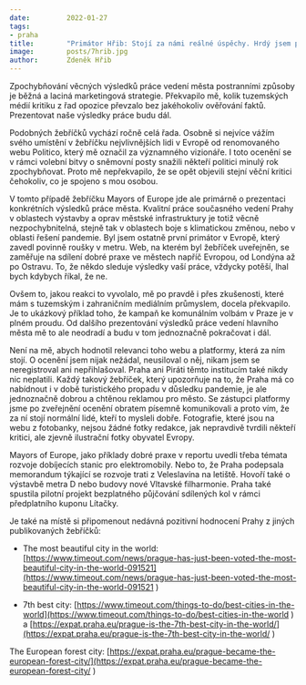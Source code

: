 ```yaml
---
date:         2022-01-27
tags:        
- praha
title:        "Primátor Hřib: Stojí za námi reálné úspěchy. Hrdý jsem především na umístění v žebříčku Politico"
image: 	      posts/7hrib.jpg
author:       Zdeněk Hřib
---
```

 
Zpochybňování věcných výsledků práce vedení města postranními způsoby je běžná a laciná marketingová strategie. Překvapilo mě, kolik tuzemských médií kritiku z řad opozice převzalo bez jakéhokoliv ověřování faktů. Prezentovat naše výsledky práce budu dál. 

Podobných žebříčků vychází ročně celá řada. Osobně si nejvíce vážím svého umístění v žebříčku nejvlivnějších lidi v Evropě od renomovaného webu Politico, který mě označil za významného vizionáře. I toto ocenění se v rámci volební bitvy o sněmovní posty snažili někteří politici minulý rok zpochybňovat. Proto mě nepřekvapilo, že se opět objevili stejní věční kritici čehokoliv, co je spojeno s mou osobou. 

V tomto případě žebříčku Mayors of Europe jde ale primárně o prezentaci konkrétních výsledků práce města. Kvalitní práce současného vedení Prahy v oblastech výstavby a oprav městské infrastruktury je totiž věcně nezpochybnitelná, stejně tak v oblastech boje s klimatickou změnou, nebo v oblasti řešení pandemie. Byl jsem ostatně první primátor v Evropě, který zavedl povinně roušky v metru. Web, na kterém byl žebříček uveřejněn, se zaměřuje na sdílení dobré praxe ve městech napříč Evropou, od Londýna až po Ostravu. To, že někdo sleduje výsledky vaší práce, vždycky potěší, lhal bych kdybych říkal, že ne.  

Ovšem to, jakou reakci to vyvolalo, mě po pravdě i přes zkušenosti, které mám s tuzemským i zahraničním mediálním průmyslem, docela překvapilo. Je to ukázkový příklad toho, že kampaň ke komunálním volbám v Praze je v plném proudu.  Od dalšího prezentování výsledků práce vedení hlavního města mě to ale neodradí a budu v tom jednoznačně pokračovat i dál. 

Není na mě, abych hodnotil relevanci toho webu a platformy, která za ním stojí. O ocenění jsem nijak nežádal, neusiloval o něj, nikam jsem se neregistroval ani nepřihlašoval. Praha ani Piráti těmto institucím také nikdy nic neplatili. Každý takový žebříček, který upozorňuje na to, že Praha má co nabídnout i v době turistického propadu v důsledku pandemie, je ale jednoznačně dobrou a chtěnou reklamou pro město. Se zástupci platformy jsme po zveřejnění ocenění obratem písemně komunikovali a proto vím, že za ní stojí normální lidé, kteří to mysleli dobře. Fotografie, které jsou na webu z fotobanky, nejsou žádné fotky redakce, jak nepravdivě tvrdili někteří kritici, ale zjevně ilustrační fotky obyvatel Evropy. 

Mayors of Europe, jako příklady dobré praxe v reportu uvedli třeba témata rozvoje dobíjecích stanic pro elektromobily. Nebo to, že Praha podepsala memorandum týkající se rozvoje trati z Veleslavína na letiště. Hovoří také o výstavbě metra D nebo budovy nové Vltavské filharmonie. Praha také spustila pilotní projekt bezplatného půjčování sdílených kol v rámci předplatního kuponu Lítačky.  

Je také na místě si připomenout nedávná pozitivní hodnocení Prahy z jiných publikovaných žebříčků: 

* The most beautiful city in the world: [https://www.timeout.com/news/prague-has-just-been-voted-the-most-beautiful-city-in-the-world-091521](https://www.timeout.com/news/prague-has-just-been-voted-the-most-beautiful-city-in-the-world-091521 )

* 7th best city: [https://www.timeout.com/things-to-do/best-cities-in-the-world](https://www.timeout.com/things-to-do/best-cities-in-the-world ) a [https://expat.praha.eu/prague-is-the-7th-best-city-in-the-world/](https://expat.praha.eu/prague-is-the-7th-best-city-in-the-world/  )

The European forest city: [https://expat.praha.eu/prague-became-the-european-forest-city/](https://expat.praha.eu/prague-became-the-european-forest-city/ )
